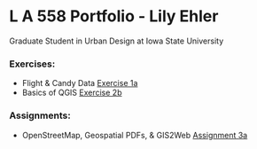 # L A 558 Portfolio - Lily Ehler

Graduate Student in Urban Design at Iowa State University

### Exercises:
- Flight & Candy Data [Exercise 1a](ex1a.md)
- Basics of QGIS [Exercise 2b](Exercises/2b/ex2b.md)

### Assignments:
- OpenStreetMap, Geospatial PDFs, & GIS2Web [Assignment 3a](Assignments/assign3a.md)
